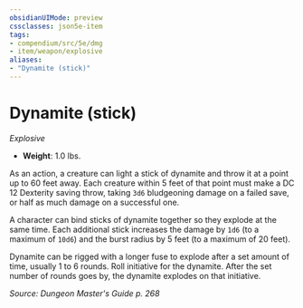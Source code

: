 ```yaml
---
obsidianUIMode: preview
cssclasses: json5e-item
tags:
- compendium/src/5e/dmg
- item/weapon/explosive
aliases: 
- "Dynamite (stick)"
---
```

# Dynamite (stick)
*Explosive*  

- **Weight**: 1.0 lbs.

As an action, a creature can light a stick of dynamite and throw it at a point up to 60 feet away. Each creature within 5 feet of that point must make a DC 12 Dexterity saving throw, taking `3d6` bludgeoning damage on a failed save, or half as much damage on a successful one.

A character can bind sticks of dynamite together so they explode at the same time. Each additional stick increases the damage by `1d6` (to a maximum of `10d6`) and the burst radius by 5 feet (to a maximum of 20 feet).

Dynamite can be rigged with a longer fuse to explode after a set amount of time, usually 1 to 6 rounds. Roll initiative for the dynamite. After the set number of rounds goes by, the dynamite explodes on that initiative.

*Source: Dungeon Master's Guide p. 268*